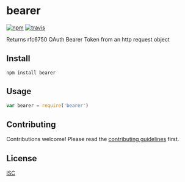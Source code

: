 # bearer

[![npm][npm-image]][npm-url]
[![travis][travis-image]][travis-url]

[npm-image]: https://img.shields.io/npm/v/oauth/bearer.svg?style=flat-square
[npm-url]: https://www.npmjs.com/package/oauth/bearer
[travis-image]: https://img.shields.io/travis/bcomnes/node-oauth-bearer.svg?style=flat-square
[travis-url]: https://travis-ci.org/bcomnes/node-oauth-bearer

Returns rfc6750 OAuth Bearer Token from an http request object

## Install

```
npm install bearer
```

## Usage

```js
var bearer = require('bearer')
```

## Contributing

Contributions welcome! Please read the [contributing guidelines](CONTRIBUTING.md) first.

## License

[ISC](LICENSE.md)
